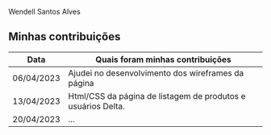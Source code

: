 Wendell Santos Alves


## Minhas contribuições

| Data       | Quais foram minhas contribuições |
|------------|----------------------------------|
| 06/04/2023 | Ajudei no desenvolvimento dos wireframes da página |
| 13/04/2023 | Html/CSS da página de listagem de produtos e usuários Delta. |
| 20/04/2023 | ... |
